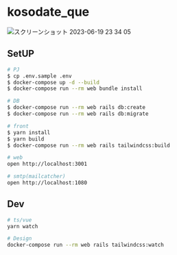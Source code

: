 # kosodate_que

![スクリーンショット 2023-06-19 23 34 05](https://github.com/yamachita0109/kosodate_que/assets/24501645/6d1816a9-00b8-4c90-9a61-8f603f0d894b)

## SetUP

```bash
# PJ
$ cp .env.sample .env
$ docker-compose up -d --build
$ docker-compose run --rm web bundle install

# DB
$ docker-compose run --rm web rails db:create
$ docker-compose run --rm web rails db:migrate

# front
$ yarn install
$ yarn build
$ docker-compose run --rm web rails tailwindcss:build

# web
open http://localhost:3001

# smtp(mailcatcher)
open http://localhost:1080
```

## Dev

```bash
# ts/vue
yarn watch 

# Design
docker-compose run --rm web rails tailwindcss:watch
```
